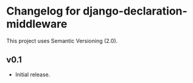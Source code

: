 # Changelog for django-declaration-middleware

This project uses Semantic Versioning (2.0).

## v0.1

- Initial release.

